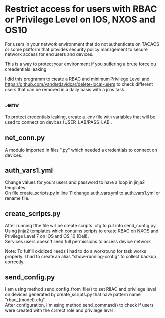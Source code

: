 # Restrict access for users with RBAC or Privilege Level on IOS, NXOS and OS10

For users in your network environment that do not authenticate on TACACS or some platform that provides security policy management to secure network access for end users and devices.

This is a way to protect your environment if you suffering a brute force ou creadentials leaking

I did this programm to create a RBAC and minimum Privilege Level and <https://github.com/vanderdavidcar/delete-local-users> to check different users that can be removed in a daily basis with a jobs task.

## .env

To protect credentials leaking, create a .env file with variables that will be used to connect on devices (USER_LAB/PASS_LAB).

## net_conn.py

A modulo imported in files ".py" which needed a credentials to connect on devices.

## auth_vars1.yml

Change values for yours users and password to have a loop in jinja2 templates</br>
On file create_scripts.py in line 11 change auth_vars.yml to auth_vars1.yml or rename file.

## create_scripts.py

After running tthe file will be create scripts .cfg to put into send_config.py
Using jinja2 templates which contains scripts to create RBAC on NXOS and Privilege Level 7 on IOS and OS 10 (Dell).</br>
Services users doesn't need full permissions to access device network

Note:
To fulfill oxidized needs I had to do a workround for task works properly. I had to create an alias "show-running-config" to collect backup correctly.

## send_config.py

I am using method send_config_from_file() to set RBAC and privilege level on devices generated by create_scripts.py that have pattern name "rbac_{model}.cfg".</br>
After configuration, I'm using method send_command() to check if users were created with the correct role and privilege level
